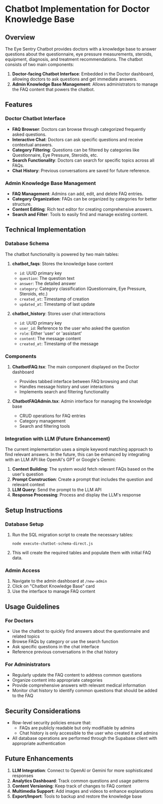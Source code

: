 # Chatbot Implementation for Doctor Knowledge Base

## Overview

The Eye Sentry Chatbot provides doctors with a knowledge base to answer questions about the questionnaire, eye pressure measurements, steroids, equipment, diagnosis, and treatment recommendations. The chatbot consists of two main components:

1. **Doctor-facing Chatbot Interface**: Embedded in the Doctor dashboard, allowing doctors to ask questions and get immediate answers.
2. **Admin Knowledge Base Management**: Allows administrators to manage the FAQ content that powers the chatbot.

## Features

### Doctor Chatbot Interface

- **FAQ Browser**: Doctors can browse through categorized frequently asked questions.
- **Interactive Chat**: Doctors can ask specific questions and receive contextual answers.
- **Category Filtering**: Questions can be filtered by categories like Questionnaire, Eye Pressure, Steroids, etc.
- **Search Functionality**: Doctors can search for specific topics across all FAQs.
- **Chat History**: Previous conversations are saved for future reference.

### Admin Knowledge Base Management

- **FAQ Management**: Admins can add, edit, and delete FAQ entries.
- **Category Organization**: FAQs can be organized by categories for better structure.
- **Content Editing**: Rich text editor for creating comprehensive answers.
- **Search and Filter**: Tools to easily find and manage existing content.

## Technical Implementation

### Database Schema

The chatbot functionality is powered by two main tables:

1. **chatbot_faqs**: Stores the knowledge base content
   - `id`: UUID primary key
   - `question`: The question text
   - `answer`: The detailed answer
   - `category`: Category classification (Questionnaire, Eye Pressure, Steroids, etc.)
   - `created_at`: Timestamp of creation
   - `updated_at`: Timestamp of last update

2. **chatbot_history**: Stores user chat interactions
   - `id`: UUID primary key
   - `user_id`: Reference to the user who asked the question
   - `role`: Either 'user' or 'assistant'
   - `content`: The message content
   - `created_at`: Timestamp of the message

### Components

1. **ChatbotFAQ.tsx**: The main component displayed on the Doctor dashboard
   - Provides tabbed interface between FAQ browsing and chat
   - Handles message history and user interactions
   - Implements search and filtering functionality

2. **ChatbotFAQAdmin.tsx**: Admin interface for managing the knowledge base
   - CRUD operations for FAQ entries
   - Category management
   - Search and filtering tools

### Integration with LLM (Future Enhancement)

The current implementation uses a simple keyword matching approach to find relevant answers. In the future, this can be enhanced by integrating with an LLM API like OpenAI's GPT or Google's Gemini:

1. **Context Building**: The system would fetch relevant FAQs based on the user's question
2. **Prompt Construction**: Create a prompt that includes the question and relevant context
3. **LLM Query**: Send the prompt to the LLM API
4. **Response Processing**: Process and display the LLM's response

## Setup Instructions

### Database Setup

1. Run the SQL migration script to create the necessary tables:
   ```
   node execute-chatbot-schema-direct.js
   ```

2. This will create the required tables and populate them with initial FAQ data.

### Admin Access

1. Navigate to the admin dashboard at `/new-admin`
2. Click on "Chatbot Knowledge Base" card
3. Use the interface to manage FAQ content

## Usage Guidelines

### For Doctors

- Use the chatbot to quickly find answers about the questionnaire and related topics
- Browse FAQs by category or use the search function
- Ask specific questions in the chat interface
- Reference previous conversations in the chat history

### For Administrators

- Regularly update the FAQ content to address common questions
- Organize content into appropriate categories
- Provide comprehensive answers with relevant medical information
- Monitor chat history to identify common questions that should be added to the FAQ

## Security Considerations

- Row-level security policies ensure that:
  - FAQs are publicly readable but only modifiable by admins
  - Chat history is only accessible to the user who created it and admins
- All database operations are performed through the Supabase client with appropriate authentication

## Future Enhancements

1. **LLM Integration**: Connect to OpenAI or Gemini for more sophisticated responses
2. **Analytics Dashboard**: Track common questions and usage patterns
3. **Content Versioning**: Keep track of changes to FAQ content
4. **Multimedia Support**: Add images and videos to enhance explanations
5. **Export/Import**: Tools to backup and restore the knowledge base